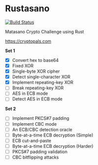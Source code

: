 # Rustasano
[![Build Status](https://travis-ci.com/LesnyRumcajs/rustasano.svg?branch=master)](https://travis-ci.com/LesnyRumcajs/rustasano)

Matasano Crypto Challenge using Rust

https://cryptopals.com

**Set 1**
- [x] Convert hex to base64
- [x] Fixed XOR
- [x] Single-byte XOR cipher
- [x] Detect single-character XOR
- [x] Implement repeating-key XOR
- [ ] Break repeating-key XOR
- [ ] AES in ECB mode
- [ ] Detect AES in ECB mode

**Set 2**
- [ ] Implement PKCS#7 padding
- [ ] Implement CBC mode
- [ ] An ECB/CBC detection oracle
- [ ] Byte-at-a-time ECB decryption (Simple)
- [ ] ECB cut-and-paste
- [ ] Byte-at-a-time ECB decryption (Harder)
- [ ] PKCS#7 padding validation
- [ ] CBC bitflipping attacks
